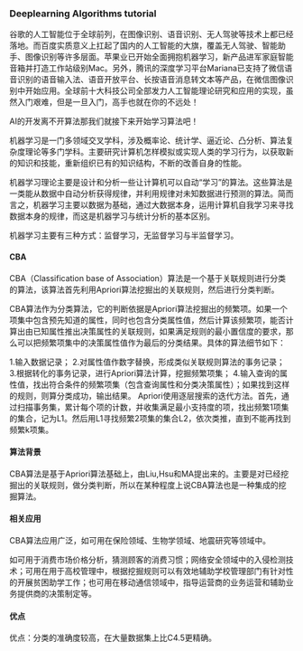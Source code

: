 ### Deeplearning Algorithms tutorial
谷歌的人工智能位于全球前列，在图像识别、语音识别、无人驾驶等技术上都已经落地。而百度实质意义上扛起了国内的人工智能的大旗，覆盖无人驾驶、智能助手、图像识别等许多层面。苹果业已开始全面拥抱机器学习，新产品进军家庭智能音箱并打造工作站级别Mac。另外，腾讯的深度学习平台Mariana已支持了微信语音识别的语音输入法、语音开放平台、长按语音消息转文本等产品，在微信图像识别中开始应用。全球前十大科技公司全部发力人工智能理论研究和应用的实现，虽然入门艰难，但是一旦入门，高手也就在你的不远处！

AI的开发离不开算法那我们就接下来开始学习算法吧！

机器学习是一门多领域交叉学科，涉及概率论、统计学、逼近论、凸分析、算法复杂度理论等多门学科。主要研究计算机怎样模拟或实现人类的学习行为，以获取新的知识和技能，重新组织已有的知识结构，不断的改善自身的性能。

机器学习理论主要是设计和分析一些让计算机可以自动“学习”的算法。这些算法是一类能从数据中自动分析获得规律，并利用规律对未知数据进行预测的算法。简而言之，机器学习主要以数据为基础，通过大数据本身，运用计算机自我学习来寻找数据本身的规律，而这是机器学习与统计分析的基本区别。

机器学习主要有三种方式：监督学习，无监督学习与半监督学习。

#### CBA
CBA（Classification base of Association）算法是一个基于关联规则进行分类的算法，该算法首先利用Apriori算法挖掘出的关联规则，然后进行分类判断。

CBA算法作为分类算法，它的判断依据是Apriori算法挖掘出的频繁项。如果一个项集中包含预先知道的属性，同时也包含分类属性值，然后计算该频繁项，能否计算出由已知属性推出决策属性的关联规则，如果满足规则的最小置信度的要求，那么可以把频繁项集中的决策属性值作为最后的分类结果。具体的算法细节如下：

1.输入数据记录；
2.对属性值作数字替换，形成类似关联规则算法的事务记录；
3.根据转化的事务记录，进行Apriori算法计算，挖掘频繁项集；
4.输入查询的属性值，找出符合条件的频繁项集（包含查询属性和分类决策属性）；如果找到这样的规则，则算分类成功，输出结果。
Apriori使用逐层搜索的迭代方法。首先，通过扫描事务集，累计每个项的计数，并收集满足最小支持度的项，找出频繁1项集的集合，记为L1。然后用L1寻找频繁2项集的集合L2，依次类推，直到不能再找到频繁k项集。


#### 算法背景 

CBA算法是基于Apriori算法基础上，由Liu,Hsu和MA提出来的。主要是对已经挖掘出的关联规则，做分类判断，所以在某种程度上说CBA算法也是一种集成的挖掘算法。

#### 相关应用

CBA算法应用广泛，如可用在保险领域、生物学领域、地震研究等领域中。

如可用于消费市场价格分析，猜测顾客的消费习惯；网络安全领域中的入侵检测技术；可用在用于高校管理中，根据挖掘规则可以有效地辅助学校管理部门有针对性的开展贫困助学工作；也可用在移动通信领域中，指导运营商的业务运营和辅助业务提供商的决策制定等。

#### 优点

优点：分类的准确度较高，在大量数据集上比C4.5更精确。
